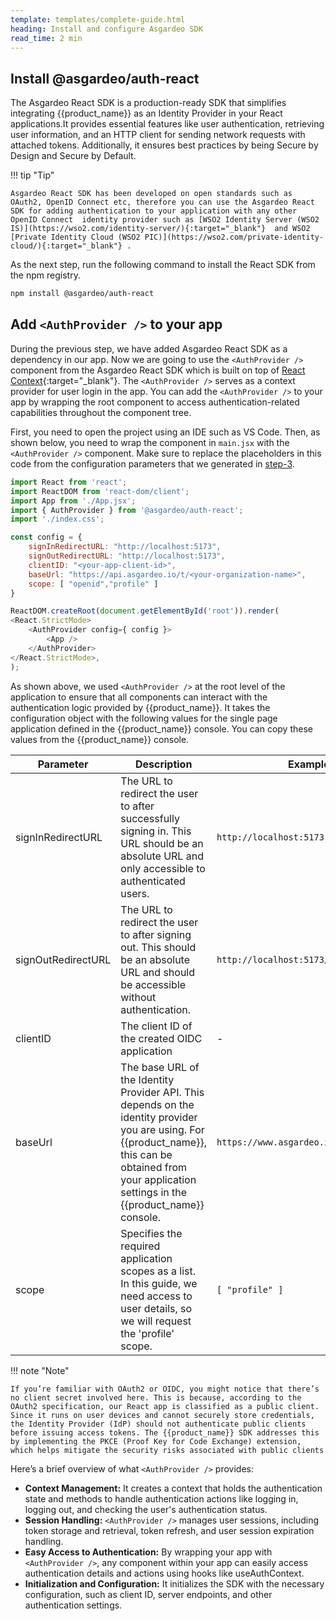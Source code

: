 ```yaml
---
template: templates/complete-guide.html
heading: Install and configure Asgardeo SDK
read_time: 2 min
---
```


## Install @asgardeo/auth-react

The Asgardeo React SDK is a production-ready SDK that simplifies integrating {{product_name}} as an Identity Provider in your React applications.It provides essential features like user authentication, retrieving user information, and an HTTP client for sending network requests with attached tokens. Additionally, it ensures best practices by being Secure by Design and Secure by Default.

!!! tip "Tip"

    Asgardeo React SDK has been developed on open standards such as OAuth2, OpenID Connect etc, therefore you can use the Asgardeo React SDK for adding authentication to your application with any other OpenID Connect  identity provider such as [WSO2 Identity Server (WSO2 IS)](https://wso2.com/identity-server/){:target="_blank"}  and WSO2 [Private Identity Cloud (WSO2 PIC)](https://wso2.com/private-identity-cloud/){:target="_blank"} .

As the next step, run the following command to install the React SDK from the npm registry.

```bash
npm install @asgardeo/auth-react

```

## Add `<AuthProvider />` to your app

During the previous step, we have added Asgardeo React SDK as a dependency in our app.  Now we are going to use the `<AuthProvider />` component from the Asgardeo React SDK which is  built on top of [React Context](https://react.dev/learn/passing-data-deeply-with-context){:target="_blank"}.  The `<AuthProvider />` serves as a context provider for user login in the app. You can add the `<AuthProvider />` to your app by  wrapping  the root component to access authentication-related capabilities throughout the component tree.

First, you need to open the project using an IDE such as VS Code. Then,  as shown below, you need to wrap the **<App/>** component in `main.jsx` with the `<AuthProvider />` component. Make sure to replace the placeholders in this code from the configuration parameters that we generated in [step-3](http://localhost:8000/asgardeo/docs/complete-guides/react/register-an-application/).

```javascript
import React from 'react';
import ReactDOM from 'react-dom/client';
import App from './App.jsx';
import { AuthProvider } from '@asgardeo/auth-react';
import './index.css';

const config = {
    signInRedirectURL: "http://localhost:5173",
    signOutRedirectURL: "http://localhost:5173",
    clientID: "<your-app-client-id>",
    baseUrl: "https://api.asgardeo.io/t/<your-organization-name>",
    scope: [ "openid","profile" ]
}

ReactDOM.createRoot(document.getElementById('root')).render(
<React.StrictMode>
    <AuthProvider config={ config }>
        <App />
    </AuthProvider>
</React.StrictMode>,
);

```

As shown above, we used `<AuthProvider />` at the root level of the application to ensure that all components can interact with the authentication logic provided by {{product_name}}. It takes the configuration object with the following values for the single page application defined in the {{product_name}} console. You can copy these values from the {{product_name}}  console.

| Parameter              | Description                                                                                                          | Example                           |
|-----------------------|----------------------------------------------------------------------------------------------------------------------|-----------------------------------|
| signInRedirectURL     | The URL to redirect the user to after successfully signing in. This URL should be an absolute URL and only accessible to authenticated users. | `http://localhost:5173`          |
| signOutRedirectURL    | The URL to redirect the user to after signing out. This should be an absolute URL and should be accessible without authentication. | `http://localhost:5173/login`     |
| clientID              | The client ID of the created OIDC application                                                                       | -                                 |
| baseUrl               | The base URL of the Identity Provider API. This depends on the identity provider you are using. For {{product_name}}, this can be obtained from your application settings in the {{product_name}} console. | `https://www.asgardeo.io/t/<org_name>` |
| scope                 | Specifies the required application scopes as a list. In this guide, we need access to user details, so we will request the 'profile' scope. | `[ "profile" ]`                  |

!!! note "Note"

    If you’re familiar with OAuth2 or OIDC, you might notice that there’s no client secret involved here. This is because, according to the OAuth2 specification, our React app is classified as a public client. Since it runs on user devices and cannot securely store credentials, the Identity Provider (IdP) should not authenticate public clients before issuing access tokens. The {{product_name}} SDK addresses this by implementing the PKCE (Proof Key for Code Exchange) extension, which helps mitigate the security risks associated with public clients

Here’s a brief overview of what `<AuthProvider />` provides:

* **Context Management:** It creates a context that holds the authentication state and methods to handle authentication actions like logging in, logging out, and checking the user's authentication status.
* **Session Handling:** `<AuthProvider />` manages user sessions, including token storage and retrieval, token refresh, and user session expiration handling.
* **Easy Access to Authentication:** By wrapping your app with `<AuthProvider />`, any component within your app can easily access authentication details and actions using hooks like useAuthContext.
* **Initialization and Configuration:** It initializes the SDK with the necessary configuration, such as client ID, server endpoints, and other authentication settings.
